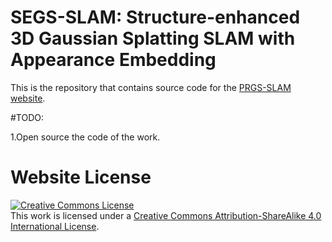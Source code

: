# SEGS-SLAM: Structure-enhanced 3D Gaussian Splatting SLAM with Appearance Embedding

This is the repository that contains source code for the [PRGS-SLAM website](https://segs-slam.github.io/).

#TODO:

1.Open source the code of the work.


# Website License
<a rel="license" href="http://creativecommons.org/licenses/by-sa/4.0/"><img alt="Creative Commons License" style="border-width:0" src="https://i.creativecommons.org/l/by-sa/4.0/88x31.png" /></a><br />This work is licensed under a <a rel="license" href="http://creativecommons.org/licenses/by-sa/4.0/">Creative Commons Attribution-ShareAlike 4.0 International License</a>.
